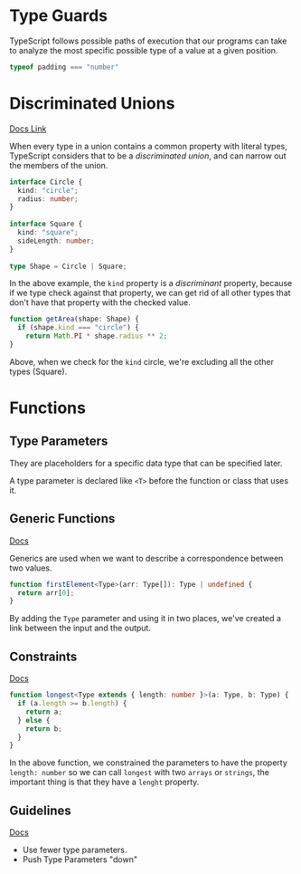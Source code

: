 # Type Guards

TypeScript follows possible paths of execution that our programs can take to analyze the most specific possible type of a value at a given position.

```ts
typeof padding === "number"
```

# Discriminated Unions

[Docs Link](https://www.typescriptlang.org/docs/handbook/2/narrowing.html#discriminated-unions)

When every type in a union contains a common property with literal types, TypeScript considers that to be a _discriminated union_, and can narrow out the members of the union.

```ts
interface Circle {
  kind: "circle";
  radius: number;
}
 
interface Square {
  kind: "square";
  sideLength: number;
}
 
type Shape = Circle | Square;
```

In the above example, the `kind` property is a *discriminant* property, because if we type check against that property, we can get rid of all other types that don't have that property with the checked value.

```ts
function getArea(shape: Shape) {
  if (shape.kind === "circle") {
    return Math.PI * shape.radius ** 2;
}
```

Above, when we check for the `kind` circle, we're excluding all the other types (Square).

# Functions

## Type Parameters
They are placeholders for a specific data type that can be specified later.

A type parameter is declared like `<T>` before the function or class that uses it.

## Generic Functions

[Docs](https://www.typescriptlang.org/docs/handbook/2/functions.html#generic-functions)

Generics are used when we want to describe a correspondence between two values.
```ts
function firstElement<Type>(arr: Type[]): Type | undefined {
  return arr[0];
}
```
By adding the `Type` parameter and using it in two places, we've created a link between the input and the output.

## Constraints
[Docs](https://www.typescriptlang.org/docs/handbook/2/functions.html#constraints)

```ts
function longest<Type extends { length: number }>(a: Type, b: Type) {
  if (a.length >= b.length) {
    return a;
  } else {
    return b;
  }
}
```

In the above function, we constrained the parameters to have the property `length: number` so we can call `longest` with two `arrays`  or `strings`, the important thing is that they have a `lenght` property.

## Guidelines
[Docs](https://www.typescriptlang.org/docs/handbook/2/functions.html#guidelines-for-writing-good-generic-functions)

- Use fewer type parameters.
- Push Type Parameters "down"
